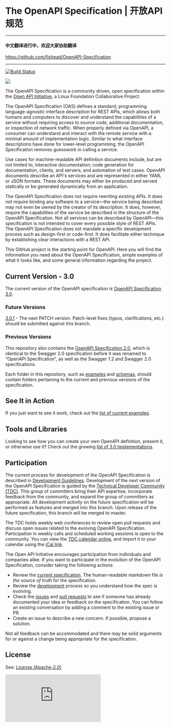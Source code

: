 # The OpenAPI Specification | 开放API规范

---

#### 中文翻译进行中，欢迎大家协助翻译
https://github.com/fishead/OpenAPI-Specification

---

[![Build Status](https://travis-ci.org/OAI/OpenAPI-Specification.svg?branch=master)](https://travis-ci.org/OAI/OpenAPI-Specification)

![](https://avatars3.githubusercontent.com/u/16343502?v=3&s=200)

The OpenAPI Specification is a community driven, open specification within the [Open API Initiative](https://www.openapis.org/), a Linux Foundation Collaborative Project.

The OpenAPI Specification (OAS) defines a standard, programming language-agnostic interface description for REST APIs, which allows both humans and computers to discover and understand the capabilities of a service without requiring access to source code, additional documentation, or inspection of network traffic. When properly defined via OpenAPI, a consumer can understand and interact with the remote service with a minimal amount of implementation logic. Similar to what interface descriptions have done for lower-level programming, the OpenAPI Specification removes guesswork in calling a service.

Use cases for machine-readable API definition documents include, but are not limited to, interactive documentation; code generation for documentation, clients, and servers; and automation of test cases. OpenAPI documents describe an API's services and are represented in either YAML or JSON formats. These documents may either be produced and served statically or be generated dynamically from an application.

The OpenAPI Specification does not require rewriting existing APIs. It does not require binding any software to a service—the service being described may not even be owned by the creator of its description. It does, however, require the capabilities of the service be described in the structure of the OpenAPI Specification. Not all services can be described by OpenAPI—this specification is not intended to cover every possible style of REST APIs. The OpenAPI Specification does not mandate a specific development process such as design-first or code-first. It does facilitate either technique by establishing clear interactions with a REST API.

This GitHub project is the starting point for OpenAPI.
Here you will find the information you need about the OpenAPI Specification, simple examples of what it looks like, and some general information regarding the project.

## Current Version - 3.0

The current version of the OpenAPI specification is [OpenAPI Specification 3.0](versions/3.0.0.md).

### Future Versions

[3.0.1](https://github.com/OAI/OpenAPI-Specification/tree/v3.0.1) - The next PATCH version. Patch-level fixes (typos, clarifications, etc.) should be submitted against this branch.

### Previous Versions

This repository also contains the [OpenAPI Specification 2.0](versions/2.0.md), which is identical to the Swagger 2.0 specification before it was renamed to “OpenAPI Specification”,
as well as the Swagger 1.2 and Swagger 2.0 specifications.

Each folder in this repository, such as [examples](examples) and [schemas](schemas), should contain folders pertaining to the current and previous versions of the specification.

## See It in Action

If you just want to see it work, check out the [list of current examples](examples/v3.0).

## Tools and Libraries

Looking to see how you can create your own OpenAPI definition, present it, or otherwise use it? Check out the growing
[list of 3.0 Implementations](IMPLEMENTATIONS.md).

## Participation

The current process for development of the OpenAPI Specification is described in
[Development Guidelines](DEVELOPMENT.md).
Development of the next version of the OpenAPI Specification is guided by the [Technical Developer Community (TDC)](https://www.openapis.org/participate/how-to-contribute/governance#TDC). This group of committers bring their API expertise, incorporate feedback from the community, and expand the group of committers as appropriate. All development activity on the future specification will be performed as features and merged into this branch. Upon release of the future specification, this branch will be merged to master.

The TDC holds weekly web conferences to review open pull requests and discuss open issues related to the evolving OpenAPI Specification. Participation in weekly calls and scheduled working sessions is open to the community. You can view the [TDC calendar online](https://oai-technicalsteeringcommittee.groups.io/g/main/calendar), and import it to your calendar using the [iCal link](https://OAI-TechnicalSteeringCommittee.groups.io/g/main/ics/860119/668774333/feed.ics).

The Open API Initiative encourages participation from individuals and companies alike.
If you want to participate in the evolution of the OpenAPI Specification, consider taking the following actions:

* Review the [current specification](versions/3.0.0.md). The human-readable markdown file _is the source of truth_ for the specification.
* Review the [development](DEVELOPMENT.md) process so you understand how the spec is evolving.
* Check the [issues](https://github.com/OAI/OpenAPI-Specification/issues) and [pull requests](https://github.com/OAI/OpenAPI-Specification/pulls) to see if someone has already documented your idea or feedback on the specification. You can follow an existing conversation by adding a comment to the existing issue or PR.
* Create an issue to describe a new concern. If possible, propose a solution.

Not all feedback can be accommodated and there may be solid arguments for or against a change being appropriate for the specification.

## License


See: [License (Apache-2.0)](https://github.com/OAI/OpenAPI-Specification/blob/master/LICENSE)


![Analytics](https://ga-beacon.appspot.com/UA-831873-42/readme.md?pixel)
